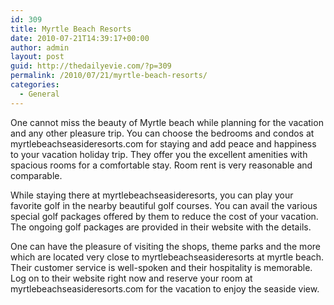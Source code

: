 ```yaml
---
id: 309
title: Myrtle Beach Resorts
date: 2010-07-21T14:39:17+00:00
author: admin
layout: post
guid: http://thedailyevie.com/?p=309
permalink: /2010/07/21/myrtle-beach-resorts/
categories:
  - General
---
```

One cannot miss the beauty of Myrtle beach while planning for the vacation and any other pleasure trip. You can choose the bedrooms and condos at myrtlebeachseasideresorts.com for staying and add peace and happiness to your vacation holiday trip. They offer you the excellent amenities with spacious rooms for a comfortable stay. Room rent is very reasonable and comparable.

While staying there at myrtlebeachseasideresorts, you can play your favorite golf in the nearby beautiful golf courses. You can avail the various special golf packages offered by them to reduce the cost of your vacation. The ongoing golf packages are provided in their website with the details.

One can have the pleasure of visiting the shops, theme parks and the more which are located very close to myrtlebeachseasideresorts at myrtle beach. Their customer service is well-spoken and their hospitality is memorable. Log on to their website right now and reserve your room at myrtlebeachseasideresorts.com for the vacation to enjoy the seaside view.